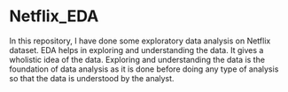 # Netflix_EDA
In this repository, I have done some exploratory data analysis on Netflix dataset. EDA helps in exploring and understanding the data. It gives a wholistic idea of the data. Exploring and understanding the data is the foundation of data analysis as it is done before doing any type of analysis so that the data is understood by the analyst.
